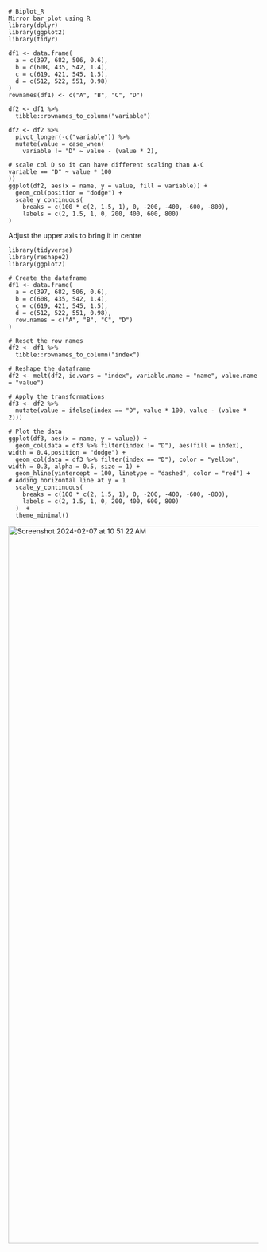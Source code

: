     # Biplot_R
    Mirror bar_plot using R
    library(dplyr)
    library(ggplot2)
    library(tidyr)
    
    df1 <- data.frame(
      a = c(397, 682, 506, 0.6),
      b = c(608, 435, 542, 1.4),
      c = c(619, 421, 545, 1.5),
      d = c(512, 522, 551, 0.98)
    )
    rownames(df1) <- c("A", "B", "C", "D")
    
    df2 <- df1 %>% 
      tibble::rownames_to_column("variable")
    
    df2 <- df2 %>%
      pivot_longer(-c("variable")) %>%
      mutate(value = case_when(
        variable != "D" ~ value - (value * 2),
    
    # scale col D so it can have different scaling than A-C
    variable == "D" ~ value * 100
    ))
    ggplot(df2, aes(x = name, y = value, fill = variable)) +
      geom_col(position = "dodge") +
      scale_y_continuous(
        breaks = c(100 * c(2, 1.5, 1), 0, -200, -400, -600, -800),
        labels = c(2, 1.5, 1, 0, 200, 400, 600, 800)
    ) 

  Adjust the upper axis to bring it in centre 

    library(tidyverse)
    library(reshape2)
    library(ggplot2)

    # Create the dataframe
    df1 <- data.frame(
      a = c(397, 682, 506, 0.6),
      b = c(608, 435, 542, 1.4),
      c = c(619, 421, 545, 1.5),
      d = c(512, 522, 551, 0.98),
      row.names = c("A", "B", "C", "D")
    )

    # Reset the row names
    df2 <- df1 %>%
      tibble::rownames_to_column("index")
    
    # Reshape the dataframe
    df2 <- melt(df2, id.vars = "index", variable.name = "name", value.name = "value")
    
    # Apply the transformations
    df3 <- df2 %>%
      mutate(value = ifelse(index == "D", value * 100, value - (value * 2)))
    
    # Plot the data
    ggplot(df3, aes(x = name, y = value)) +
      geom_col(data = df3 %>% filter(index != "D"), aes(fill = index), width = 0.4,position = "dodge") +
      geom_col(data = df3 %>% filter(index == "D"), color = "yellow", width = 0.3, alpha = 0.5, size = 1) +
      geom_hline(yintercept = 100, linetype = "dashed", color = "red") +  # Adding horizontal line at y = 1
      scale_y_continuous(
        breaks = c(100 * c(2, 1.5, 1), 0, -200, -400, -600, -800),
        labels = c(2, 1.5, 1, 0, 200, 400, 600, 800)
      )  +
      theme_minimal()
    
<img width="1440" alt="Screenshot 2024-02-07 at 10 51 22 AM" src="https://github.com/MdUmar-tech/Biplot_R/assets/76789751/6f352289-5dbd-44f0-a497-afb6f32a6072">
